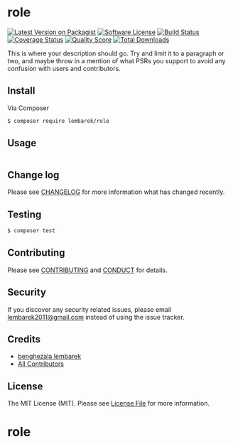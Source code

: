 # role

[![Latest Version on Packagist][ico-version]][link-packagist]
[![Software License][ico-license]](LICENSE.md)
[![Build Status][ico-travis]][link-travis]
[![Coverage Status][ico-scrutinizer]][link-scrutinizer]
[![Quality Score][ico-code-quality]][link-code-quality]
[![Total Downloads][ico-downloads]][link-downloads]


This is where your description should go. Try and limit it to a paragraph or two, and maybe throw in a mention of what
PSRs you support to avoid any confusion with users and contributors.

## Install

Via Composer

``` bash
$ composer require lembarek/role
```

## Usage

``` php
```

## Change log

Please see [CHANGELOG](CHANGELOG.md) for more information what has changed recently.

## Testing

``` bash
$ composer test
```

## Contributing

Please see [CONTRIBUTING](CONTRIBUTING.md) and [CONDUCT](CONDUCT.md) for details.

## Security

If you discover any security related issues, please email lembarek2011@gmail.com instead of using the issue tracker.

## Credits

- [benghezala lembarek][link-author]
- [All Contributors][link-contributors]

## License

The MIT License (MIT). Please see [License File](LICENSE.md) for more information.

[ico-version]: https://img.shields.io/packagist/v/lembarek/role.svg?style=flat-square
[ico-license]: https://img.shields.io/badge/license-MIT-brightgreen.svg?style=flat-square
[ico-travis]: https://img.shields.io/travis/lembarek/role/master.svg?style=flat-square
[ico-scrutinizer]: https://img.shields.io/scrutinizer/coverage/g/lembarek/role.svg?style=flat-square
[ico-code-quality]: https://img.shields.io/scrutinizer/g/lembarek/role.svg?style=flat-square
[ico-downloads]: https://img.shields.io/packagist/dt/lembarek/role.svg?style=flat-square

[link-packagist]: https://packagist.org/packages/lembarek/role
[link-travis]: https://travis-ci.org/lembarek/role
[link-scrutinizer]: https://scrutinizer-ci.com/g/lembarek/role/code-structure
[link-code-quality]: https://scrutinizer-ci.com/g/lembarek/role
[link-downloads]: https://packagist.org/packages/lembarek/role
[link-author]: https://github.com/lembarek
[link-contributors]: ../../contributors
# role
